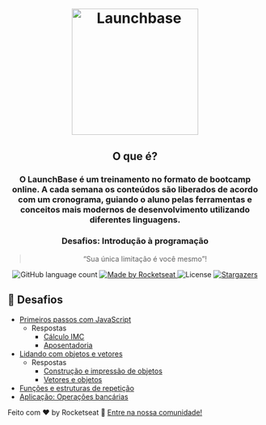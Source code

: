 <h1 align="center">
    <img alt="Launchbase" src="https://rocketseat-cdn.s3-sa-east-1.amazonaws.com/bootcamp-launchbase.png" width="250px" />
</h1>

<h2 align="center">
    O que é?
</h2>
<h3 align="center">
O LaunchBase é um treinamento no formato de bootcamp
online. A cada semana os conteúdos são liberados de acordo com um cronograma,
guiando o aluno pelas ferramentas e conceitos mais
modernos de desenvolvimento utilizando diferentes linguagens.
</h3>

<h3 align="center">
  Desafios: Introdução à programação
</h3>

<blockquote align="center">“Sua única limitação é você mesmo”!</blockquote>

<p align="center">
  <img alt="GitHub language count" src="https://img.shields.io/github/languages/count/rocketseat/bootcamp-launchbase-desafios-01?color=%23F7DF1E">

  <a href="https://rocketseat.com.br">
    <img alt="Made by Rocketseat" src="https://img.shields.io/badge/made%20by-Rocketseat-%23F7DF1E">
  </a>

  <img alt="License" src="https://img.shields.io/badge/license-MIT-%23F7DF1E">

  <a href="https://github.com/Rocketseat/bootcamp-launchbase-desafios-01/stargazers">
    <img alt="Stargazers" src="https://img.shields.io/github/stars/rocketseat/bootcamp-launchbase-desafios-01?style=social">
  </a>
</p>


## 🚀 Desafios

- [Primeiros passos com JavaScript](01-1-primeiros-passos-com-js.md)
    - Respostas
        - [Cálculo IMC](https://github.com/jcblank/BootCamp_Launchbase/blob/master/introducao_programacao/calcula_imc.js)
        - [Aposentadoria](https://github.com/jcblank/BootCamp_Launchbase/blob/master/introducao_programacao/aposentadoria.js)
- [Lidando com objetos e vetores](01-2-lidando-com-objetos-e-vetores.md)
    - Respostas
        - [Construção e impressão de objetos](https://github.com/jcblank/BootCamp_Launchbase/blob/master/introducao_programacao/objetos_vetores.js)
        - [Vetores e objetos](https://github.com/jcblank/BootCamp_Launchbase/blob/master/introducao_programacao/objetos_vetores2.js)
- [Funções e estruturas de repetição](01-3-funcoes-e-estruturas-de-repeticao.md)
- [Aplicação: Operações bancárias](01-4-aplicacao-operacoes-bancarias.md)



Feito com ♥ by Rocketseat :wave: [Entre na nossa comunidade!](https://discordapp.com/invite/gCRAFhc)
